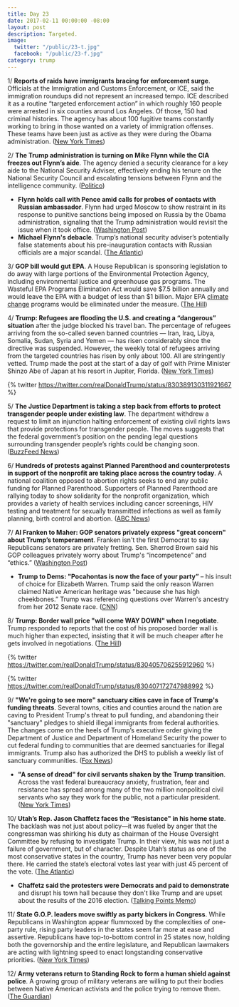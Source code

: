 ```yaml
---
title: Day 23
date: 2017-02-11 00:00:00 -08:00
layout: post
description: Targeted.
image:
  twitter: "/public/23-t.jpg"
  facebook: "/public/23-f.jpg"
category: trump
---
```


1/ **Reports of raids have immigrants bracing for enforcement surge**. Officials at the Immigration and Customs Enforcement, or ICE, said the immigration roundups did not represent an increased tempo. ICE described it as a routine “targeted enforcement action” in which roughly 160 people were arrested in six counties around Los Angeles. Of those, 150 had criminal histories. The agency has about 100 fugitive teams constantly working to bring in those wanted on a variety of immigration offenses. These teams have been just as active as they were during the Obama administration. ([New York Times](https://www.nytimes.com/2017/02/10/us/immigration-raids-enforcement.html))

2/ **The Trump administration is turning on Mike Flynn while the CIA freezes out Flynn’s aide**. The agency denied a security clearance for a key aide to the National Security Adviser, effectively ending his tenure on the National Security Council and escalating tensions between Flynn and the intelligence community. ([Politico](http://www.politico.com/story/2017/02/mike-flynn-nsa-aide-trump-234923))

* **Flynn holds call with Pence amid calls for probes of contacts with Russian ambassador**. Flynn had urged Moscow to show restraint in its response to punitive sanctions being imposed on Russia by the Obama administration, signaling that the Trump administration would revisit the issue when it took office. ([Washington Post](https://www.washingtonpost.com/world/national-security/flynn-holds-call-with-pence-amid-calls-for-probes-of-contacts-with-russian-ambassador/2017/02/10/f8fb83a0-efe1-11e6-9973-c5efb7ccfb0d_story.html))
* **Michael Flynn's debacle**. Trump’s national security adviser’s potentially false statements about his pre-inauguration contacts with Russian officials are a major scandal. ([The Atlantic](https://www.theatlantic.com/politics/archive/2017/02/michael-flynns-disaster/516285/))

3/ **GOP bill would gut EPA**. A House Republican is sponsoring legislation to do away with large portions of the Environmental Protection Agency, including environmental justice and greenhouse gas programs. The Wasteful EPA Programs Elimination Act would save $7.5 billion annually and would leave the EPA with a budget of less than $1 billion. Major EPA <a href="{{ site.baseurl }}/trump-epa/">climate change</a> programs would be eliminated under the measure. ([The Hill](http://thehill.com/policy/energy-environment/318931-gop-bill-would-gut-epa))

4/ **Trump: Refugees are flooding the U.S. and creating a “dangerous” situation** after the judge blocked his travel ban. The percentage of refugees arriving from the so-called seven banned countries — Iran, Iraq, Libya, Somalia, Sudan, Syria and Yemen — has risen considerably since the directive was suspended. However, the weekly total of refugees arriving from the targeted countries has risen by only about 100. All are stringently vetted. Trump made the post at the start of a day of golf with Prime Minister Shinzo Abe of Japan at his resort in Jupiter, Florida. ([New York Times](https://www.nytimes.com/2017/02/11/us/politics/refugees-donald-trump-syria.html))

{% twitter https://twitter.com/realDonaldTrump/status/830389130311921667 %}

5/ **The Justice Department is taking a step back from efforts to protect transgender people under existing law**. The department withdrew a request to limit an injunction halting enforcement of existing civil rights laws that provide protections for transgender people. The moves suggests that the federal government’s position on the pending legal questions surrounding transgender people’s rights could be changing soon. ([BuzzFeed News](https://www.buzzfeed.com/chrisgeidner/justice-department-takes-a-step-back-from-effort-to-protect))

6/ **Hundreds of protests against Planned Parenthood and counterprotests in support of the nonprofit are taking place across the country today**. A national coalition opposed to abortion rights seeks to end any public funding for Planned Parenthood. Supporters of Planned Parenthood are rallying today to show solidarity for the nonprofit organization, which provides a variety of health services including cancer screenings, HIV testing and treatment for sexually transmitted infections as well as family planning, birth control and abortion. ([ABC News](http://abcnews.go.com/Politics/hundreds-protests-planned-parenthood-set-today/story?id=45424516))

7/ **Al Franken to Maher: GOP senators privately express "great concern" about Trump’s temperament**. Franken isn't the first Democrat to say Republicans senators are privately fretting. Sen. Sherrod Brown said his GOP colleagues privately worry about Trump's “incompetence” and “ethics.” ([Washington Post](https://www.washingtonpost.com/news/the-fix/wp/2017/02/11/al-franken-tells-maher-gop-senators-privately-express-great-concern-about-trumps-temperament/))

* **Trump to Dems: "Pocahontas is now the face of your party”** – his insult of choice for Elizabeth Warren. Trump said the only reason Warren claimed Native American heritage was "because she has high cheekbones.” Trump was referencing questions over Warren's ancestry from her 2012 Senate race. ([CNN](http://www.cnn.com/2017/02/10/politics/donald-trump-elizabeth-warren-voter-fraud/))

8/ **Trump: Border wall price "will come WAY DOWN" when I negotiate**. Trump responded to reports that the cost of his proposed border wall is much higher than expected, insisting that it will be much cheaper after he gets involved in negotiations. ([The Hill](http://thehill.com/homenews/administration/319070-trump-border-wall-price-will-come-way-down-when-i-negotiate))

{% twitter https://twitter.com/realDonaldTrump/status/830405706255912960 %}

{% twitter https://twitter.com/realDonaldTrump/status/830407172747988992 %}

9/ **"We're going to see more" sanctuary cities cave in face of Trump's funding threats**. Several towns, cities and counties around the nation are caving to President Trump's threat to pull funding, and abandoning their "sanctuary" pledges to shield illegal immigrants from federal authorities. The changes come on the heels of Trump’s executive order giving the Department of Justice and Department of Homeland Security the power to cut federal funding to communities that are deemed sanctuaries for illegal immigrants. Trump also has authorized the DHS to publish a weekly list of sanctuary communities. ([Fox News](http://www.foxnews.com/politics/2017/02/10/were-going-to-see-more-sanctuary-cities-cave-in-face-trumps-funding-threats.html))

*  **"A sense of dread" for civil servants shaken by the Trump transition**. Across the vast federal bureaucracy anxiety, frustration, fear and resistance has spread among many of the two million nonpolitical civil servants who say they work for the public, not a particular president. ([New York Times](https://www.nytimes.com/2017/02/11/us/politics/a-sense-of-dread-for-civil-servants-shaken-by-trump-transition.html))

10/ **Utah’s Rep. Jason Chaffetz faces the “Resistance" in his home state**. The backlash was not just about policy—it was fueled by anger that the congressman was shirking his duty as chairman of the House Oversight Committee by refusing to investigate Trump. In their view, his was not just a failure of government, but of character. Despite Utah’s status as one of the most conservative states in the country, Trump has never been very popular there. He carried the state’s electoral votes last year with just 45 percent of the vote. ([The Atlantic](https://www.theatlantic.com/politics/archive/2017/02/inside-the-utah-resistance/516303/))

* **Chaffetz said the protesters were Democrats and paid to demonstrate** and disrupt his town hall because they don't like Trump and are upset about the results of the 2016 election. ([Talking Points Memo](http://talkingpointsmemo.com/livewire/chaffetz-town-hall-believes-paid-protestos))

11/ **State G.O.P. leaders move swiftly as party bickers in Congress**. While Republicans in Washington appear flummoxed by the complexities of one-party rule, rising party leaders in the states seem far more at ease and assertive. Republicans have top-to-bottom control in 25 states now, holding both the governorship and the entire legislature, and Republican lawmakers are acting with lightning speed to enact longstanding conservative priorities. ([New York Times](https://www.nytimes.com/2017/02/11/us/state-republican-leaders-move-swiftly.html))

12/ **Army veterans return to Standing Rock to form a human shield against police**. A growing group of military veterans are willing to put their bodies between Native American activists and the police trying to remove them. ([The Guardian](https://www.theguardian.com/us-news/2017/feb/11/standing-rock-army-veterans-camp))
